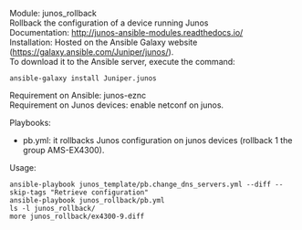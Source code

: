 Module: junos_rollback  
Rollback the configuration of a device running Junos  
Documentation: http://junos-ansible-modules.readthedocs.io/  
Installation: Hosted on the Ansible Galaxy website (https://galaxy.ansible.com/Juniper/junos/).   
To download it to the Ansible server, execute the command: 
```
ansible-galaxy install Juniper.junos  
```
Requirement on Ansible: junos-eznc  
Requirement on Junos devices: enable netconf on junos.  


Playbooks: 
- pb.yml: it rollbacks Junos configuration on junos devices (rollback 1 the group AMS-EX4300).  

Usage: 
```
ansible-playbook junos_template/pb.change_dns_servers.yml --diff --skip-tags "Retrieve configuration"
ansible-playbook junos_rollback/pb.yml
ls -l junos_rollback/
more junos_rollback/ex4300-9.diff
```
